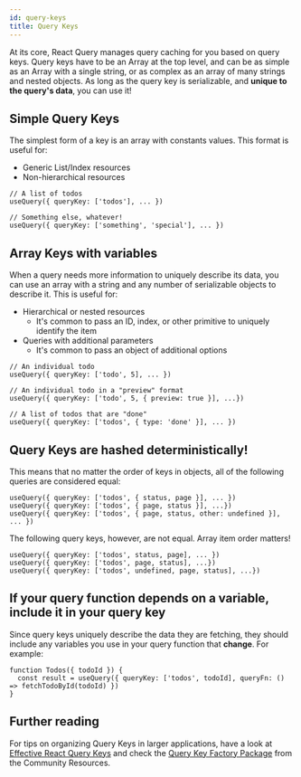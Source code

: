 ```yaml
---
id: query-keys
title: Query Keys
---
```


At its core, React Query manages query caching for you based on query keys. Query keys have to be an Array at the top level, and can be as simple as an Array with a single string, or as complex as an array of many strings and nested objects. As long as the query key is serializable, and **unique to the query's data**, you can use it!

## Simple Query Keys

The simplest form of a key is an array with constants values. This format is useful for:

- Generic List/Index resources
- Non-hierarchical resources

```tsx
// A list of todos
useQuery({ queryKey: ['todos'], ... })

// Something else, whatever!
useQuery({ queryKey: ['something', 'special'], ... })
```

## Array Keys with variables

When a query needs more information to uniquely describe its data, you can use an array with a string and any number of serializable objects to describe it. This is useful for:

- Hierarchical or nested resources
  - It's common to pass an ID, index, or other primitive to uniquely identify the item
- Queries with additional parameters
  - It's common to pass an object of additional options

```tsx
// An individual todo
useQuery({ queryKey: ['todo', 5], ... })

// An individual todo in a "preview" format
useQuery({ queryKey: ['todo', 5, { preview: true }], ...})

// A list of todos that are "done"
useQuery({ queryKey: ['todos', { type: 'done' }], ... })
```

## Query Keys are hashed deterministically!

This means that no matter the order of keys in objects, all of the following queries are considered equal:

```tsx
useQuery({ queryKey: ['todos', { status, page }], ... })
useQuery({ queryKey: ['todos', { page, status }], ...})
useQuery({ queryKey: ['todos', { page, status, other: undefined }], ... })
```

The following query keys, however, are not equal. Array item order matters!

```tsx
useQuery({ queryKey: ['todos', status, page], ... })
useQuery({ queryKey: ['todos', page, status], ...})
useQuery({ queryKey: ['todos', undefined, page, status], ...})
```

## If your query function depends on a variable, include it in your query key

Since query keys uniquely describe the data they are fetching, they should include any variables you use in your query function that **change**. For example:

```tsx
function Todos({ todoId }) {
  const result = useQuery({ queryKey: ['todos', todoId], queryFn: () => fetchTodoById(todoId) })
}
```

## Further reading

For tips on organizing Query Keys in larger applications, have a look at [Effective React Query Keys](../community/tkdodos-blog#8-effective-react-query-keys) and check the [Query Key Factory Package](../community/lukemorales-query-key-factory) from
the Community Resources.
